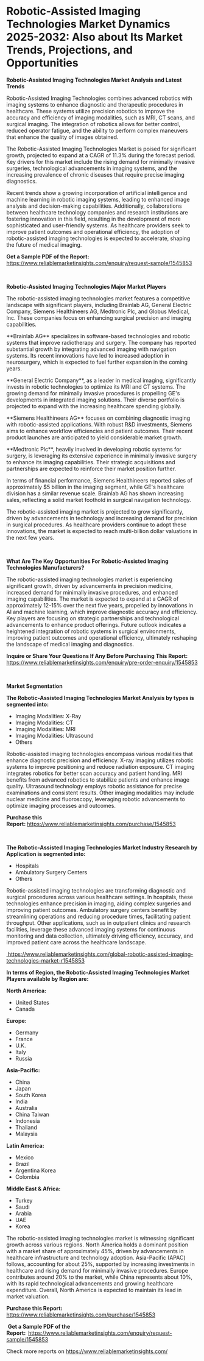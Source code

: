 <p><h1>Robotic-Assisted Imaging Technologies Market Dynamics 2025-2032: Also about Its Market Trends, Projections, and Opportunities</h1></p><p><strong>Robotic-Assisted Imaging Technologies Market Analysis and Latest Trends</strong></p>
<p><p>Robotic-Assisted Imaging Technologies combines advanced robotics with imaging systems to enhance diagnostic and therapeutic procedures in healthcare. These systems utilize precision robotics to improve the accuracy and efficiency of imaging modalities, such as MRI, CT scans, and surgical imaging. The integration of robotics allows for better control, reduced operator fatigue, and the ability to perform complex maneuvers that enhance the quality of images obtained.</p><p>The Robotic-Assisted Imaging Technologies Market is poised for significant growth, projected to expand at a CAGR of 11.3% during the forecast period. Key drivers for this market include the rising demand for minimally invasive surgeries, technological advancements in imaging systems, and the increasing prevalence of chronic diseases that require precise imaging diagnostics. </p><p>Recent trends show a growing incorporation of artificial intelligence and machine learning in robotic imaging systems, leading to enhanced image analysis and decision-making capabilities. Additionally, collaborations between healthcare technology companies and research institutions are fostering innovation in this field, resulting in the development of more sophisticated and user-friendly systems. As healthcare providers seek to improve patient outcomes and operational efficiency, the adoption of robotic-assisted imaging technologies is expected to accelerate, shaping the future of medical imaging.</p></p>
<p><strong>Get a Sample PDF of the Report:&nbsp;</strong> <a href="https://www.reliablemarketinsights.com/enquiry/request-sample/1545853?utm_campaign=1937&utm_medium=2&utm_source=Github&utm_content=ia&utm_term=03032025&utm_id=robotic-assisted-imaging-technologies">https://www.reliablemarketinsights.com/enquiry/request-sample/1545853</a></p>
<p>&nbsp;</p>
<p><strong>Robotic-Assisted Imaging Technologies Major Market Players</strong></p>
<p><p>The robotic-assisted imaging technologies market features a competitive landscape with significant players, including Brainlab AG, General Electric Company, Siemens Healthineers AG, Medtronic Plc, and Globus Medical, Inc. These companies focus on enhancing surgical precision and imaging capabilities.</p><p>**Brainlab AG** specializes in software-based technologies and robotic systems that improve radiotherapy and surgery. The company has reported substantial growth by integrating advanced imaging with navigation systems. Its recent innovations have led to increased adoption in neurosurgery, which is expected to fuel further expansion in the coming years.</p><p>**General Electric Company**, as a leader in medical imaging, significantly invests in robotic technologies to optimize its MRI and CT systems. The growing demand for minimally invasive procedures is propelling GE's developments in integrated imaging solutions. Their diverse portfolio is projected to expand with the increasing healthcare spending globally.</p><p>**Siemens Healthineers AG** focuses on combining diagnostic imaging with robotic-assisted applications. With robust R&D investments, Siemens aims to enhance workflow efficiencies and patient outcomes. Their recent product launches are anticipated to yield considerable market growth.</p><p>**Medtronic Plc**, heavily involved in developing robotic systems for surgery, is leveraging its extensive experience in minimally invasive surgery to enhance its imaging capabilities. Their strategic acquisitions and partnerships are expected to reinforce their market position further.</p><p>In terms of financial performance, Siemens Healthineers reported sales of approximately $5 billion in the imaging segment, while GE's healthcare division has a similar revenue scale. Brainlab AG has shown increasing sales, reflecting a solid market foothold in surgical navigation technology.</p><p>The robotic-assisted imaging market is projected to grow significantly, driven by advancements in technology and increasing demand for precision in surgical procedures. As healthcare providers continue to adopt these innovations, the market is expected to reach multi-billion dollar valuations in the next few years.</p></p>
<p>&nbsp;</p>
<p><strong>What Are The Key Opportunities For Robotic-Assisted Imaging Technologies Manufacturers?</strong></p>
<p><p>The robotic-assisted imaging technologies market is experiencing significant growth, driven by advancements in precision medicine, increased demand for minimally invasive procedures, and enhanced imaging capabilities. The market is expected to expand at a CAGR of approximately 12-15% over the next five years, propelled by innovations in AI and machine learning, which improve diagnostic accuracy and efficiency. Key players are focusing on strategic partnerships and technological advancements to enhance product offerings. Future outlook indicates a heightened integration of robotic systems in surgical environments, improving patient outcomes and operational efficiency, ultimately reshaping the landscape of medical imaging and diagnostics.</p></p>
<p><strong>Inquire or Share Your Questions If Any Before Purchasing This Report:</strong> <a href="https://www.reliablemarketinsights.com/enquiry/pre-order-enquiry/1545853?utm_campaign=1937&utm_medium=2&utm_source=Github&utm_content=ia&utm_term=03032025&utm_id=robotic-assisted-imaging-technologies">https://www.reliablemarketinsights.com/enquiry/pre-order-enquiry/1545853</a></p>
<p>&nbsp;</p>
<p><strong>Market Segmentation</strong></p>
<p><strong>The Robotic-Assisted Imaging Technologies Market Analysis by types is segmented into:</strong></p>
<p><ul><li>Imaging Modalities: X-Ray</li><li>Imaging Modalities: CT</li><li>Imaging Modalities: MRI</li><li>Imaging Modalities: Ultrasound</li><li>Others</li></ul></p>
<p><p>Robotic-assisted imaging technologies encompass various modalities that enhance diagnostic precision and efficiency. X-ray imaging utilizes robotic systems to improve positioning and reduce radiation exposure. CT imaging integrates robotics for better scan accuracy and patient handling. MRI benefits from advanced robotics to stabilize patients and enhance image quality. Ultrasound technology employs robotic assistance for precise examinations and consistent results. Other imaging modalities may include nuclear medicine and fluoroscopy, leveraging robotic advancements to optimize imaging processes and outcomes.</p></p>
<p><strong>Purchase this Report:&nbsp;</strong><a href="https://www.reliablemarketinsights.com/purchase/1545853?utm_campaign=1937&utm_medium=2&utm_source=Github&utm_content=ia&utm_term=03032025&utm_id=robotic-assisted-imaging-technologies">https://www.reliablemarketinsights.com/purchase/1545853</a></p>
<p>&nbsp;</p>
<p><strong>The Robotic-Assisted Imaging Technologies Market Industry Research by Application is segmented into:</strong></p>
<p><ul><li>Hospitals</li><li>Ambulatory Surgery Centers</li><li>Others</li></ul></p>
<p><p>Robotic-assisted imaging technologies are transforming diagnostic and surgical procedures across various healthcare settings. In hospitals, these technologies enhance precision in imaging, aiding complex surgeries and improving patient outcomes. Ambulatory surgery centers benefit by streamlining operations and reducing procedure times, facilitating patient throughput. Other applications, such as in outpatient clinics and research facilities, leverage these advanced imaging systems for continuous monitoring and data collection, ultimately driving efficiency, accuracy, and improved patient care across the healthcare landscape.</p></p>
<p><a href="https://www.reliablemarketinsights.com/global-robotic-assisted-imaging-technologies-market-r1545853?utm_campaign=1937&utm_medium=2&utm_source=Github&utm_content=ia&utm_term=03032025&utm_id=robotic-assisted-imaging-technologies">&nbsp;https://www.reliablemarketinsights.com/global-robotic-assisted-imaging-technologies-market-r1545853</a></p>
<p><strong>In terms of Region, the Robotic-Assisted Imaging Technologies Market Players available by Region are:</strong></p>
<p>
    <p> <strong> North America: </strong>
        <ul>
            <li>United States</li>
            <li>Canada</li>
        </ul>
        </p> 
    <p> <strong> Europe: </strong>
        <ul>
            <li>Germany</li>
            <li>France</li>
            <li>U.K.</li>
            <li>Italy</li>
            <li>Russia</li>
        </ul>
        </p> 
    <p> <strong> Asia-Pacific: </strong>
        <ul>
            <li>China</li>
            <li>Japan</li>
            <li>South Korea</li>
            <li>India</li>
            <li>Australia</li>
            <li>China Taiwan</li>
            <li>Indonesia</li>
            <li>Thailand</li>
            <li>Malaysia</li>
        </ul>
        </p> 
    <p> <strong> Latin America: </strong>
        <ul>
            <li>Mexico</li>
            <li>Brazil</li>
            <li>Argentina Korea</li>
            <li>Colombia</li>
        </ul>
        </p> 
    <p> <strong> Middle East & Africa: </strong>
        <ul>
            <li>Turkey</li>
            <li>Saudi</li>
            <li>Arabia</li>
            <li>UAE</li>
            <li>Korea</li>
        </ul>
    </p>
    </p>
<p><p>The robotic-assisted imaging technologies market is witnessing significant growth across various regions. North America holds a dominant position with a market share of approximately 45%, driven by advancements in healthcare infrastructure and technology adoption. Asia-Pacific (APAC) follows, accounting for about 25%, supported by increasing investments in healthcare and rising demand for minimally invasive procedures. Europe contributes around 20% to the market, while China represents about 10%, with its rapid technological advancements and growing healthcare expenditure. Overall, North America is expected to maintain its lead in market valuation.</p></p>
<p><strong>Purchase this Report: </strong><a href="https://www.reliablemarketinsights.com/purchase/1545853?utm_campaign=1937&utm_medium=2&utm_source=Github&utm_content=ia&utm_term=03032025&utm_id=robotic-assisted-imaging-technologies">https://www.reliablemarketinsights.com/purchase/1545853</a></p>
<p>&nbsp;<strong>Get a Sample PDF of the Report:&nbsp;&nbsp;</strong><a href="https://www.reliablemarketinsights.com/enquiry/request-sample/1545853?utm_campaign=1937&utm_medium=2&utm_source=Github&utm_content=ia&utm_term=03032025&utm_id=robotic-assisted-imaging-technologies">https://www.reliablemarketinsights.com/enquiry/request-sample/1545853</a></p>
<p><strong></strong></p>
<p>Check more reports on <a href="https://www.reliablemarketinsights.com/?utm_campaign=1937&utm_medium=2&utm_source=Github&utm_content=ia&utm_term=03032025&utm_id=robotic-assisted-imaging-technologies">https://www.reliablemarketinsights.com/</a></p>